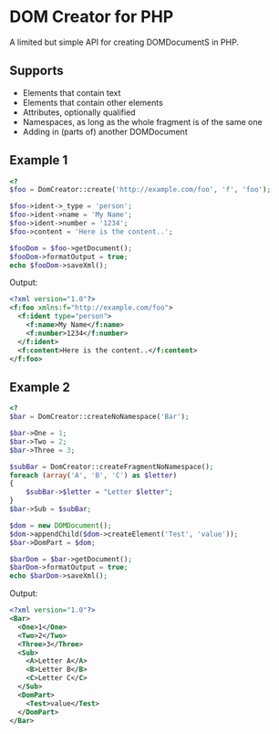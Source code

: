 # DOM Creator for PHP

A limited but simple API for creating DOMDocumentS in PHP.


## Supports

- Elements that contain text
- Elements that contain other elements
- Attributes, optionally qualified
- Namespaces, as long as the whole fragment is of the same one
- Adding in (parts of) another DOMDocument


## Example 1

```php
<?
$foo = DomCreator::create('http://example.com/foo', 'f', 'foo');

$foo->ident->_type = 'person';
$foo->ident->name = 'My Name';
$foo->ident->number = '1234';
$foo->content = 'Here is the content..';

$fooDom = $foo->getDocument();
$fooDom->formatOutput = true;
echo $fooDom->saveXml();
```

Output:

```xml
<?xml version="1.0"?>
<f:foo xmlns:f="http://example.com/foo">
  <f:ident type="person">
    <f:name>My Name</f:name>
    <f:number>1234</f:number>
  </f:ident>
  <f:content>Here is the content..</f:content>
</f:foo>
```


## Example 2

```php
<?
$bar = DomCreator::createNoNamespace('Bar');

$bar->One = 1;
$bar->Two = 2;
$bar->Three = 3;

$subBar = DomCreator::createFragmentNoNamespace();
foreach (array('A', 'B', 'C') as $letter)
{
	$subBar->$letter = "Letter $letter";
}
$bar->Sub = $subBar;

$dom = new DOMDocument();
$dom->appendChild($dom->createElement('Test', 'value'));
$bar->DomPart = $dom;

$barDom = $bar->getDocument();
$barDom->formatOutput = true;
echo $barDom->saveXml();
```

Output:

```xml
<?xml version="1.0"?>
<Bar>
  <One>1</One>
  <Two>2</Two>
  <Three>3</Three>
  <Sub>
    <A>Letter A</A>
    <B>Letter B</B>
    <C>Letter C</C>
  </Sub>
  <DomPart>
    <Test>value</Test>
  </DomPart>
</Bar>
```

